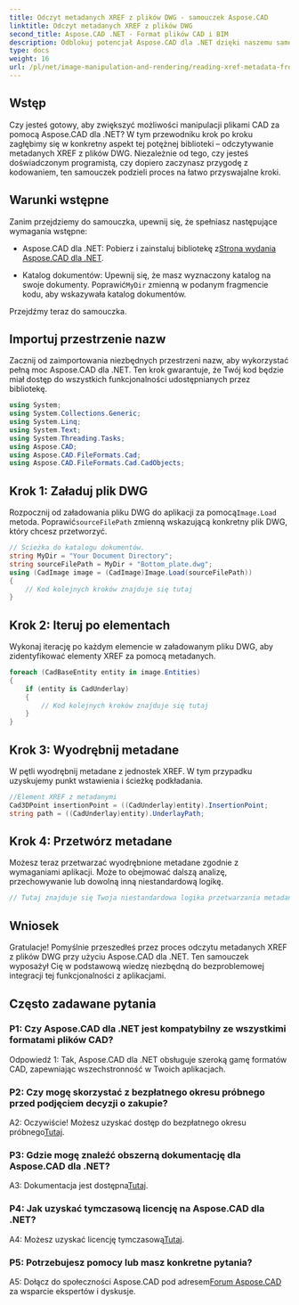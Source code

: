 ```yaml
---
title: Odczyt metadanych XREF z plików DWG - samouczek Aspose.CAD
linktitle: Odczyt metadanych XREF z plików DWG
second_title: Aspose.CAD .NET - Format plików CAD i BIM
description: Odblokuj potencjał Aspose.CAD dla .NET dzięki naszemu samouczkowi krok po kroku na temat odczytywania metadanych XREF z plików DWG.
type: docs
weight: 16
url: /pl/net/image-manipulation-and-rendering/reading-xref-metadata-from-dwg/
---
```

## Wstęp

Czy jesteś gotowy, aby zwiększyć możliwości manipulacji plikami CAD za pomocą Aspose.CAD dla .NET? W tym przewodniku krok po kroku zagłębimy się w konkretny aspekt tej potężnej biblioteki – odczytywanie metadanych XREF z plików DWG. Niezależnie od tego, czy jesteś doświadczonym programistą, czy dopiero zaczynasz przygodę z kodowaniem, ten samouczek podzieli proces na łatwo przyswajalne kroki.

## Warunki wstępne

Zanim przejdziemy do samouczka, upewnij się, że spełniasz następujące wymagania wstępne:

-  Aspose.CAD dla .NET: Pobierz i zainstaluj bibliotekę z[Strona wydania Aspose.CAD dla .NET](https://releases.aspose.com/cad/net/).

-  Katalog dokumentów: Upewnij się, że masz wyznaczony katalog na swoje dokumenty. Poprawić`MyDir` zmienną w podanym fragmencie kodu, aby wskazywała katalog dokumentów.

Przejdźmy teraz do samouczka.

## Importuj przestrzenie nazw

Zacznij od zaimportowania niezbędnych przestrzeni nazw, aby wykorzystać pełną moc Aspose.CAD dla .NET. Ten krok gwarantuje, że Twój kod będzie miał dostęp do wszystkich funkcjonalności udostępnianych przez bibliotekę.

```csharp
using System;
using System.Collections.Generic;
using System.Linq;
using System.Text;
using System.Threading.Tasks;
using Aspose.CAD;
using Aspose.CAD.FileFormats.Cad;
using Aspose.CAD.FileFormats.Cad.CadObjects;
```

## Krok 1: Załaduj plik DWG

 Rozpocznij od załadowania pliku DWG do aplikacji za pomocą`Image.Load` metoda. Poprawić`sourceFilePath` zmienną wskazującą konkretny plik DWG, który chcesz przetworzyć.

```csharp
// Ścieżka do katalogu dokumentów.
string MyDir = "Your Document Directory";
string sourceFilePath = MyDir + "Bottom_plate.dwg";
using (CadImage image = (CadImage)Image.Load(sourceFilePath))
{
    // Kod kolejnych kroków znajduje się tutaj
}
```

## Krok 2: Iteruj po elementach

Wykonaj iterację po każdym elemencie w załadowanym pliku DWG, aby zidentyfikować elementy XREF za pomocą metadanych.

```csharp
foreach (CadBaseEntity entity in image.Entities)
{
    if (entity is CadUnderlay)
    {
        // Kod kolejnych kroków znajduje się tutaj
    }
}
```

## Krok 3: Wyodrębnij metadane

W pętli wyodrębnij metadane z jednostek XREF. W tym przypadku uzyskujemy punkt wstawienia i ścieżkę podkładania.

```csharp
//Element XREF z metadanymi
Cad3DPoint insertionPoint = ((CadUnderlay)entity).InsertionPoint;
string path = ((CadUnderlay)entity).UnderlayPath;
```

## Krok 4: Przetwórz metadane

Możesz teraz przetwarzać wyodrębnione metadane zgodnie z wymaganiami aplikacji. Może to obejmować dalszą analizę, przechowywanie lub dowolną inną niestandardową logikę.

```csharp
// Tutaj znajduje się Twoja niestandardowa logika przetwarzania metadanych
```

## Wniosek

Gratulacje! Pomyślnie przeszedłeś przez proces odczytu metadanych XREF z plików DWG przy użyciu Aspose.CAD dla .NET. Ten samouczek wyposażył Cię w podstawową wiedzę niezbędną do bezproblemowej integracji tej funkcjonalności z aplikacjami.

## Często zadawane pytania

### P1: Czy Aspose.CAD dla .NET jest kompatybilny ze wszystkimi formatami plików CAD?

Odpowiedź 1: Tak, Aspose.CAD dla .NET obsługuje szeroką gamę formatów CAD, zapewniając wszechstronność w Twoich aplikacjach.

### P2: Czy mogę skorzystać z bezpłatnego okresu próbnego przed podjęciem decyzji o zakupie?

 A2: Oczywiście! Możesz uzyskać dostęp do bezpłatnego okresu próbnego[Tutaj](https://releases.aspose.com/).

### P3: Gdzie mogę znaleźć obszerną dokumentację dla Aspose.CAD dla .NET?

 A3: Dokumentacja jest dostępna[Tutaj](https://reference.aspose.com/cad/net/).

### P4: Jak uzyskać tymczasową licencję na Aspose.CAD dla .NET?

 A4: Możesz uzyskać licencję tymczasową[Tutaj](https://purchase.aspose.com/temporary-license/).

### P5: Potrzebujesz pomocy lub masz konkretne pytania?

 A5: Dołącz do społeczności Aspose.CAD pod adresem[Forum Aspose.CAD](https://forum.aspose.com/c/cad/19) za wsparcie ekspertów i dyskusje.